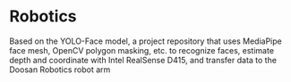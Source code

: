 # Robotics
Based on the YOLO-Face model, a project repository that uses MediaPipe face mesh, OpenCV polygon masking, etc. to recognize faces, estimate depth and coordinate with Intel RealSense D415, and transfer data to the Doosan Robotics robot arm
